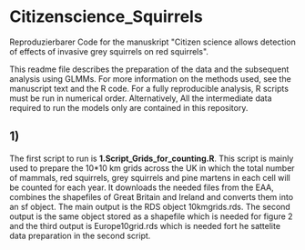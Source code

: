# Citizenscience_Squirrels
Reproduzierbarer Code for the manuskript "Citizen science allows detection of effects of invasive grey squirrels on red squirrels".

This readme file describes the preparation of the data and the subsequent analysis using GLMMs.
For more information on the methods used, see the manuscript text and the R code.
For a fully reproducible analysis, R scripts must be run in numerical order. Alternatively, All the intermediate data required to run the models only are contained in this repository. 

## 1)

The first script to run is **1.Script_Grids_for_counting.R**.
This script is mainly used to prepare the 10*10 km grids across the UK in which the total number of mammals, red squirrels, grey squirrels and pine martens in each cell will be counted for each year.
It downloads the needed files from the EAA, combines the shapefiles of Great Britain and Ireland and converts them into an sf object. The main output is the RDS object 10kmgrids.rds.
The second output is the same object stored as a shapefile which is needed for figure 2 and the third output is Europe10grid.rds which is needed fort he sattelite data preparation in the second script.